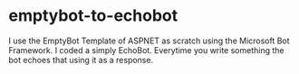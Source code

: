 # emptybot-to-echobot

I use the EmptyBot Template of ASPNET as scratch using the Microsoft Bot Framework. I coded a simply EchoBot.
Everytime you write something the bot echoes that using it as a response.
